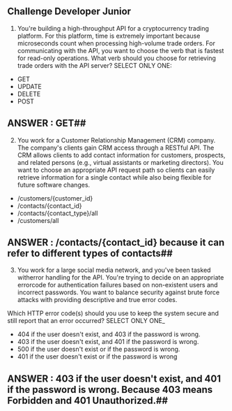 ## Challenge Developer Junior ##
1. You're building a high-throughput API for a cryptocurrency trading
platform. For this platform, time is extremely important because
microseconds count when processing high-volume trade orders. For
communicating with the API, you want to choose the verb that is fastest
for read-only operations.
What verb should you choose for retrieving trade orders with the API
server?
SELECT ONLY ONE:
- GET
- UPDATE
- DELETE
- POST

## ANSWER : GET##

2. You work for a Customer Relationship Management (CRM) company. The
company's clients gain CRM access through a RESTful API. The CRM allows
clients to add contact information for customers, prospects, and related persons
(e.g., virtual assistants or marketing directors). You want to choose an
appropriate API request path so clients can easily retrieve information for a
single contact while also being flexible for future software changes.

- /customers/{customer_id}
- /contacts/{contact_id}
- /contacts/{contact_type}/all
- /customers/all

## ANSWER : /contacts/{contact_id} because it can refer to different types of contacts##

3. You work for a large social media network, and you've been tasked witherror
handling for the API. You're trying to decide on an appropriate errorcode for
authentication failures based on non-existent users and incorrect passwords. You
want to balance security against brute force attacks with providing descriptive
and true error codes.

Which HTTP error code(s) should you use to keep the system secure and still report
that an error occurred?
SELECT ONLY ONE_
- 404 if the user doesn't exist, and 403 if the password is wrong.
- 403 if the user doesn't exist, and 401 if the password is wrong.
- 500 if the user doesn't exist or if the password is wrong.
- 401 if the user doesn't exist or if the password is wrong

## ANSWER : 403 if the user doesn't exist, and 401 if the password is wrong. Because 403 means Forbidden and 401 Unauthorized.##